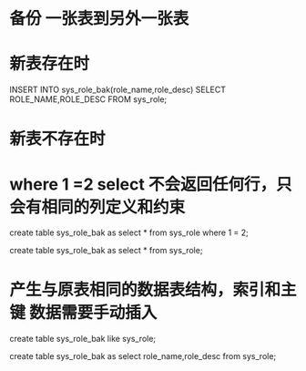 # 备份  一张表到另外一张表
# 新表存在时
INSERT INTO sys_role_bak(role_name,role_desc) SELECT ROLE_NAME,ROLE_DESC FROM sys_role;

# 新表不存在时
# where 1 =2  select 不会返回任何行，只会有相同的列定义和约束
create table sys_role_bak as select * from sys_role where 1 = 2;

create table sys_role_bak as select * from sys_role;

# 产生与原表相同的数据表结构，索引和主键 数据需要手动插入
create table sys_role_bak like sys_role;

create table sys_role_bak as select role_name,role_desc from sys_role;
